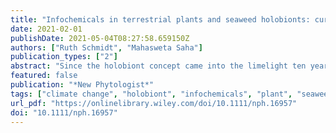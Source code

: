 ```yaml
---
title: "Infochemicals in terrestrial plants and seaweed holobionts: current and future trends"
date: 2021-02-01
publishDate: 2021-05-04T08:27:58.659150Z
authors: ["Ruth Schmidt", "Mahasweta Saha"]
publication_types: ["2"]
abstract: "Since the holobiont concept came into the limelight ten years ago, we have become aware that responses of holobionts to climate change stressors may be driven by shifts in the microbiota. However, the complex interactions underlying holobiont responses across aquatic and terrestrial ecosystems remain largely unresolved. One of the key factors driving these responses is the infochemical-mediated communication in the holobiont. In order to come up with a holistic picture, in this Viewpoint we compare mechanisms and infochemicals in the rhizosphere of plants and the eco-chemosphere of seaweeds in response to climate change stressors and other environmental stressors, including drought, warming and nutrient stress. Furthermore, we discuss the inclusion of chemical ecology concepts that are of crucial importance in driving holobiont survival, adaptation and/or holobiont breakdown. Infochemicals can thus be regarded as a ‘missing link' in our understanding of holobiont response to climate change and should be investigated while investigating the responses of plant and seaweed holobionts to climate change. This will set the basis for improving our understanding of holobiont responses to climate change stressors across terrestrial and aquatic ecosystems."
featured: false
publication: "*New Phytologist*"
tags: ["climate change", "holobiont", "infochemicals", "plant", "seaweeds"]
url_pdf: "https://onlinelibrary.wiley.com/doi/10.1111/nph.16957"
doi: "10.1111/nph.16957"
---
```


